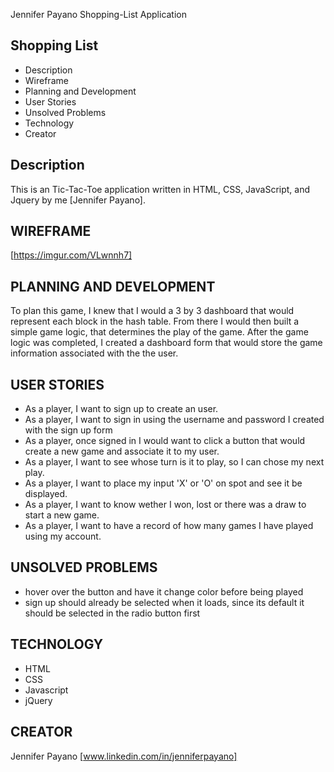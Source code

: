 Jennifer Payano Shopping-List Application

Shopping List
----------------

* Description
* Wireframe
* Planning and Development
* User Stories
* Unsolved Problems
* Technology
* Creator

Description
------------
This is an Tic-Tac-Toe application written in HTML, CSS, JavaScript, and Jquery by me [Jennifer Payano].


WIREFRAME
---------
[https://imgur.com/VLwnnh7]


PLANNING AND DEVELOPMENT
------------------------
To plan this game, I knew that I would a 3 by 3 dashboard that would represent each block in the hash table. From there I would then built a simple game logic, that determines the play of the game. After the game logic was completed, I created a dashboard form that would store the game information associated with the the user.


USER STORIES
------------
- As a player, I want to sign up to create an user.
- As a player, I want to sign in using the username and password I created with the sign up form
- As a player, once signed in I would want to click a button that would create a new game and associate it to my user.
- As a player, I want to see whose turn is it to play, so I can chose my next play.
- As a player, I want to place my input 'X' or 'O' on spot and see it be displayed.
- As a player, I want to know wether I won, lost or there was a draw to start a new game.
- As a player, I want to have a record of how many games I have played using my account.


UNSOLVED PROBLEMS
-----------------
- hover over the button and have it change color before being played
- sign up should already be selected when it loads, since its default it should be selected in the radio button first

TECHNOLOGY
------------
- HTML
- CSS
- Javascript
- jQuery

CREATOR
---------
Jennifer Payano [www.linkedin.com/in/jenniferpayano]
